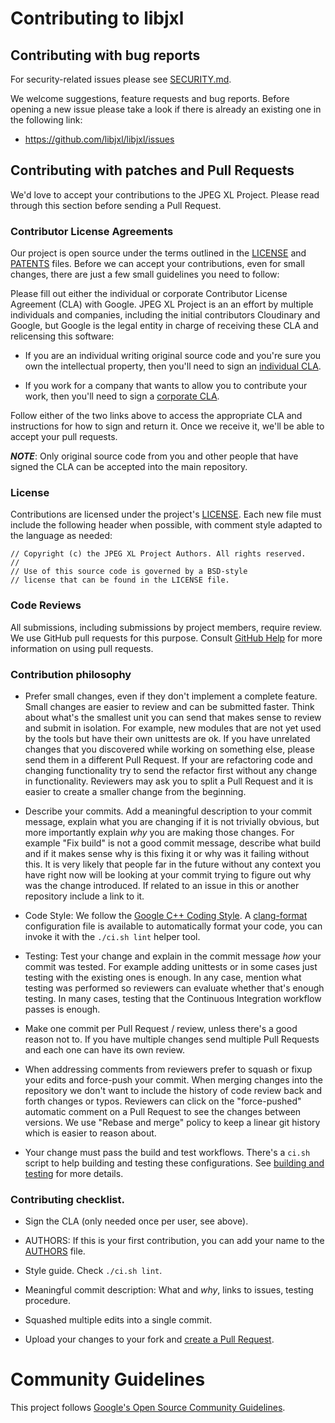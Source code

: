 # Contributing to libjxl

## Contributing with bug reports

For security-related issues please see [SECURITY.md](SECURITY.md).

We welcome suggestions, feature requests and bug reports. Before opening a new
issue please take a look if there is already an existing one in the following
link:

 *  https://github.com/libjxl/libjxl/issues

## Contributing with patches and Pull Requests

We'd love to accept your contributions to the JPEG XL Project. Please read
through this section before sending a Pull Request.

### Contributor License Agreements

Our project is open source under the terms outlined in the [LICENSE](LICENSE)
and [PATENTS](PATENTS) files. Before we can accept your contributions, even for
small changes, there are just a few small guidelines you need to follow:

Please fill out either the individual or corporate Contributor License Agreement
(CLA) with Google. JPEG XL Project is an an effort by multiple individuals and
companies, including the initial contributors Cloudinary and Google, but Google
is the legal entity in charge of receiving these CLA and relicensing this
software:

  * If you are an individual writing original source code and you're sure you
  own the intellectual property, then you'll need to sign an [individual
  CLA](https://code.google.com/legal/individual-cla-v1.0.html).

  * If you work for a company that wants to allow you to contribute your work,
  then you'll need to sign a [corporate
  CLA](https://code.google.com/legal/corporate-cla-v1.0.html).

Follow either of the two links above to access the appropriate CLA and
instructions for how to sign and return it. Once we receive it, we'll be able
to accept your pull requests.

***NOTE***: Only original source code from you and other people that have signed
the CLA can be accepted into the main repository.

### License

Contributions are licensed under the project's [LICENSE](LICENSE). Each new
file must include the following header when possible, with comment style adapted
to the language as needed:

```
// Copyright (c) the JPEG XL Project Authors. All rights reserved.
//
// Use of this source code is governed by a BSD-style
// license that can be found in the LICENSE file.
```

### Code Reviews

All submissions, including submissions by project members, require review. We
use GitHub pull requests for this purpose. Consult
[GitHub Help](https://help.github.com/articles/about-pull-requests/) for more
information on using pull requests.

### Contribution philosophy

  * Prefer small changes, even if they don't implement a complete feature. Small
  changes are easier to review and can be submitted faster. Think about what's
  the smallest unit you can send that makes sense to review and submit in
  isolation. For example, new modules that are not yet used by the tools but
  have their own unittests are ok. If you have unrelated changes that
  you discovered while working on something else, please send them in a
  different Pull Request. If your are refactoring code and changing
  functionality try to send the refactor first without any change in
  functionality. Reviewers may ask you to split a Pull Request and it is
  easier to create a smaller change from the beginning.

  * Describe your commits. Add a meaningful description to your commit message,
  explain what you are changing if it is not trivially obvious, but more
  importantly explain *why* you are making those changes. For example "Fix
  build" is not a good commit message, describe what build and if it makes sense
  why is this fixing it or why was it failing without this. It is very likely
  that people far in the future without any context you have right now will be
  looking at your commit trying to figure out why was the change introduced. If
  related to an issue in this or another repository include a link to it.

  * Code Style: We follow the [Google C++ Coding
  Style](https://google.github.io/styleguide/cppguide.html). A
  [clang-format](https://clang.llvm.org/docs/ClangFormat.html) configuration
  file is available to automatically format your code, you can invoke it with
  the `./ci.sh lint` helper tool.

  * Testing: Test your change and explain in the commit message *how* your
  commit was tested. For example adding unittests or in some cases just testing
  with the existing ones is enough. In any case, mention what testing was
  performed so reviewers can evaluate whether that's enough testing. In many
  cases, testing that the Continuous Integration workflow passes is enough.

  * Make one commit per Pull Request / review, unless there's a good reason not
  to. If you have multiple changes send multiple Pull Requests and each one can
  have its own review.

  * When addressing comments from reviewers prefer to squash or fixup your
  edits and force-push your commit. When merging changes into the repository we
  don't want to include the history of code review back and forth changes or
  typos. Reviewers can click on the "force-pushed" automatic comment on a Pull
  Request to see the changes between versions. We use "Rebase and merge" policy
  to keep a linear git history which is easier to reason about.

  * Your change must pass the build and test workflows. There's a `ci.sh` script
  to help building and testing these configurations. See [building and
  testing](doc/building_and_testing.md) for more details.

### Contributing checklist.

  * Sign the CLA (only needed once per user, see above).

  * AUTHORS: If this is your first contribution, you can add your name
  to the [AUTHORS](AUTHORS) file.

  * Style guide. Check `./ci.sh lint`.

  * Meaningful commit description: What and *why*, links to issues, testing
  procedure.

  * Squashed multiple edits into a single commit.

  * Upload your changes to your fork and [create a Pull
  Request](https://docs.github.com/en/github/collaborating-with-issues-and-pull-requests/proposing-changes-to-your-work-with-pull-requests/creating-a-pull-request).

# Community Guidelines

This project follows [Google's Open Source Community
Guidelines](https://opensource.google.com/conduct/).
